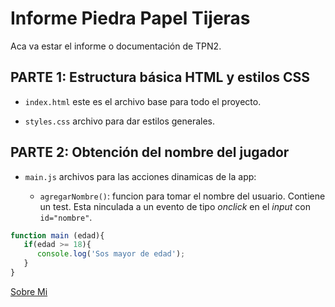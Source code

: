 # Informe Piedra Papel Tijeras

Aca va estar el informe o documentación de TPN2.

## PARTE 1: Estructura básica HTML y estilos CSS

* `index.html` este es el archivo base para todo el proyecto.

* `styles.css` archivo para dar estilos generales.

## PARTE 2: Obtención del nombre del jugador

* `main.js` archivos para las acciones dinamicas de la app:

    * `agregarNombre()`: funcion para tomar el nombre del usuario. Contiene un test. Esta ninculada a un evento de tipo *onclick* en el *input* con `id="nombre"`.

```javascript
function main (edad){
   if(edad >= 18){
      console.log('Sos mayor de edad');
   }
} 
```

[Sobre Mi](gabrielhak.github.io/sobre-mi)
